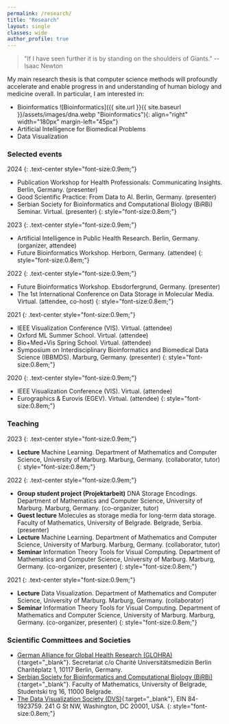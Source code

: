 ```yaml
---
permalink: /research/
title: "Research"
layout: single
classes: wide
author_profile: true
---
```


> "If I have seen further it is by standing on the shoulders of Giants." -- Isaac Newton


My main research thesis is that computer science methods will profoundly accelerate and enable progress in and understanding of human biology and medicine overall. In particular, I am interested in:
* Bioinformatics
![Bioinformatics]({{ site.url }}{{ site.baseurl }}/assets/images/dna.webp "Bioinformatics"){: align="right" width="180px" margin-left="45px"}
* Artificial Intelligence for Biomedical Problems
* Data Visualization


### Selected events

2024
{: .text-center style="font-size:0.9em;"}

* Publication Workshop for Health Professionals: Communicating Insights. Berlin, Germany. 
(presenter)
*  Good Scientific Practice: From Data to AI. Berlin, Germany. (presenter)
*  Serbian Society for Bioinformatics and Computational Biology (BiRBi) Seminar. Virtual. (presenter)
{: style="font-size:0.8em;"}

2023
{: .text-center style="font-size:0.9em;"}

* Artificial Intelligence in Public Health Research. Berlin, Germany. (organizer, attendee)
* Future Bioinformatics Workshop. Herborn, Germany. (attendee)
{: style="font-size:0.8em;"}

2022
{: .text-center style="font-size:0.9em;"}

* Future Bioinformatics Workshop. Ebsdorfergrund, Germany. (presenter)
* The 1st International Conference on Data Storage in Molecular Media. Virtual. (attendee, co-host)
{: style="font-size:0.8em;"}

2021
{: .text-center style="font-size:0.9em;"}

* IEEE Visualization Conference (VIS). Virtual. (attendee)
* Oxford ML Summer School. Virtual. (attendee)
* Bio+Med+Vis Spring School. Virtual. (attendee)
* Symposium on Interdisciplinary Bioinformatics and Biomedical Data Science (IBBMDS). Marburg, Germany. (presenter)
{: style="font-size:0.8em;"}

2020
{: .text-center style="font-size:0.9em;"}

* IEEE Visualization Conference (VIS). Virtual. (attendee)
* Eurographics & Eurovis (EGEV). Virtual. (attendee)
{: style="font-size:0.8em;"}


### Teaching

2023
{: .text-center style="font-size:0.9em;"}

* **Lecture** Machine Learning. Department of Mathematics and Computer Science, University of Marburg. Marburg, Germany. (collaborator, tutor)
{: style="font-size:0.8em;"}

2022
{: .text-center style="font-size:0.9em;"}

* **Group student project (Projektarbeit)** DNA Storage Encodings. Department of Mathematics and Computer Science, University of Marburg. Marburg, Germany. (co-organizer, tutor)
* **Guest lecture** Molecules as storage media for long-term data storage. Faculty of Mathematics, University of Belgrade. Belgrade, Serbia. (presenter)
* **Lecture** Machine Learning. Department of Mathematics and Computer Science, University of Marburg. Marburg, Germany. (collaborator, tutor)
* **Seminar** Information Theory Tools for Visual Computing. Department of Mathematics and Computer Science, University of Marburg. Marburg, Germany. (co-organizer, presenter)
{: style="font-size:0.8em;"}

2021
{: .text-center style="font-size:0.9em;"}

* **Lecture** Data Visualization. Department of Mathematics and Computer Science, University of Marburg. Marburg, Germany. (collaborator)
* **Seminar** Information Theory Tools for Visual Computing. Department of Mathematics and Computer Science, University of Marburg. Marburg, Germany. (co-organizer, presenter)
{: style="font-size:0.8em;"}


### Scientific Committees and Societies

* [German Alliance for Global Health Research (GLOHRA)](https://globalhealth.de/index.html){:target="_blank"}. Secretariat c/o Charité Universitätsmedizin Berlin Charitéplatz 1, 10117 Berlin, Germany.
* [Serbian Society for Bioinformatics and Computational Biology (BiRBi)](http://birbi.matf.bg.ac.rs/index.php/en/birbi-en/){:target="_blank"}. Faculty of Mathematics, University of Belgrade, Studentski trg 16, 11000 Belgrade.
* [The Data Visualization Society (DVS)](https://www.datavisualizationsociety.org/){:target="_blank"}, EIN 84-1923759. 241 G St NW, Washington, DC 20001, USA.
{: style="font-size:0.8em;"}

